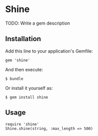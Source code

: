 # Shine

TODO: Write a gem description

## Installation

Add this line to your application's Gemfile:

    gem 'shine'

And then execute:

    $ bundle

Or install it yourself as:

    $ gem install shine

## Usage

    require 'shine'
    Shine.shine(string, :max_length => 500)


